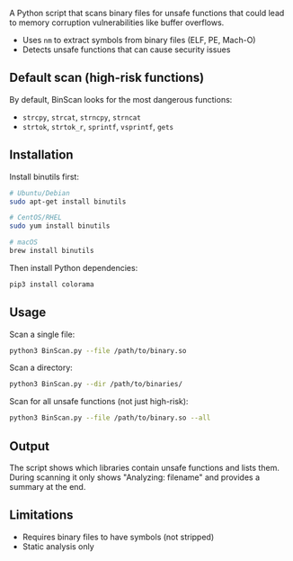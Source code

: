 
A Python script that scans binary files for unsafe functions that could lead to memory corruption vulnerabilities like buffer overflows.

- Uses `nm` to extract symbols from binary files (ELF, PE, Mach-O)
- Detects unsafe functions that can cause security issues

## Default scan (high-risk functions)

By default, BinScan looks for the most dangerous functions:
- `strcpy`, `strcat`, `strncpy`, `strncat`
- `strtok`, `strtok_r`, `sprintf`, `vsprintf`, `gets`

## Installation

Install binutils first:
```bash
# Ubuntu/Debian
sudo apt-get install binutils

# CentOS/RHEL
sudo yum install binutils

# macOS
brew install binutils
```

Then install Python dependencies:
```bash
pip3 install colorama
```

## Usage

Scan a single file:
```bash
python3 BinScan.py --file /path/to/binary.so
```

Scan a directory:
```bash
python3 BinScan.py --dir /path/to/binaries/
```

Scan for all unsafe functions (not just high-risk):
```bash
python3 BinScan.py --file /path/to/binary.so --all
```

## Output

The script shows which libraries contain unsafe functions and lists them. During scanning it only shows "Analyzing: filename" and provides a summary at the end.

## Limitations

- Requires binary files to have symbols (not stripped)
- Static analysis only
